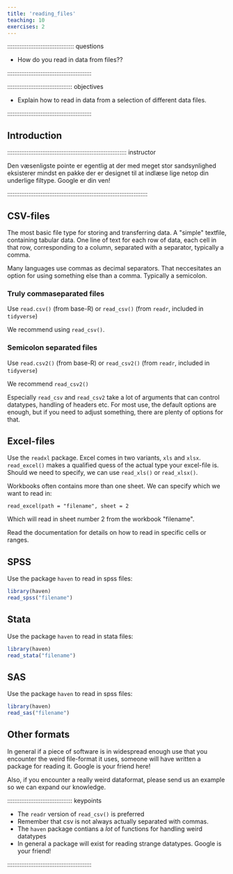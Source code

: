 ```yaml
---
title: 'reading_files'
teaching: 10
exercises: 2
---
```


:::::::::::::::::::::::::::::::::::::: questions 

- How do you read in data from files??

::::::::::::::::::::::::::::::::::::::::::::::::

::::::::::::::::::::::::::::::::::::: objectives

- Explain how to read in data from a selection of different data files. 

::::::::::::::::::::::::::::::::::::::::::::::::

## Introduction


:::::::::::::::::::::::::::::::::::::::::::::::::::::::::::::::::::: instructor

Den væsenligste pointe er egentlig at der med meget stor sandsynlighed
eksisterer mindst en pakke der er designet til at indlæse lige netop din
underlige filtype. Google er din ven!

::::::::::::::::::::::::::::::::::::::::::::::::::::::::::::::::::::::::::::::::

## CSV-files

The most basic file type for storing and transferring data. A "simple" textfile,
containing tabular data. One line of text for each row of data, each cell in
that row, corresponding to a column, separated with a separator, typically a 
comma.

Many languages use commas as decimal separators. That neccesitates an option 
for using something else than a comma. Typically a semicolon.

### Truly commaseparated files

Use `read.csv()` (from base-R) or `read_csv()` (from `readr`, included in `tidyverse`)

We recommend using `read_csv()`.

### Semicolon separated files

Use `read.csv2()` (from base-R) or `read_csv2()` (from `readr`, included in `tidyverse`)

We recommend `read_csv2()`

Especially `read_csv` and `read_csv2` take a lot of arguments that can control 
datatypes, handling of headers etc. For most use, the default options are 
enough, but if you need to adjust something, there are plenty of options for that.

## Excel-files

Use the `readxl` package. Excel comes in two variants, `xls` and `xlsx`. `read_excel()`
makes a qualified quess of the actual type your excel-file is. Should we need to
specify, we can use `read_xls()` or `read_xlsx()`.

Workbooks often contains more than one sheet. We can specify which we want to 
read in:

`read_excel(path = "filename", sheet = 2`

Which will read in sheet number 2 from the workbook "filename".

Read the documentation for details on how to read in specific cells or ranges.


## SPSS

Use the package `haven` to read in spss files:


```r
library(haven)
read_spss("filename")
```


## Stata

Use the package `haven` to read in stata files:


```r
library(haven)
read_stata("filename")
```


## SAS

Use the package `haven` to read in spss files:


```r
library(haven)
read_sas("filename")
```


## Other formats

In general if a piece of software is in widespread enough use that you encounter
the weird file-format it uses, someone will have written a package for reading
it. Google is your friend here!

Also, if you encounter a really weird dataformat, please send us an example so
we can expand our knowledge.




::::::::::::::::::::::::::::::::::::: keypoints 

- The `readr` version of `read_csv()` is preferred
- Remember that csv is not always actually separated with commas.
- The `haven` package contians a _lot_ of functions for handling weird datatypes
- In general a package will exist for reading strange datatypes. Google is your friend!

::::::::::::::::::::::::::::::::::::::::::::::::

